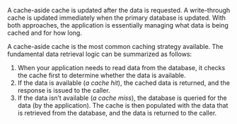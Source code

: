 A cache-aside cache is updated after the data is requested. A write-through cache is updated immediately when the primary database is updated. With both approaches, the application is essentially managing what data is being cached and for how long.

A cache-aside cache is the most common caching strategy available. The fundamental data retrieval logic can be summarized as follows:
1. When your application needs to read data from the database, it checks the cache first to determine whether the data is available.
2. If the data is available (_a cache hit_), the cached data is returned, and the response is issued to the caller.
3. If the data isn’t available (_a cache miss_), the database is queried for the data (by the application). The cache is then populated with the data that is retrieved from the database, and the data is returned to the caller.